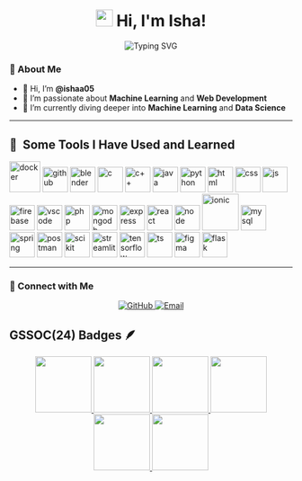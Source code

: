 <h1 align="center">
  <img src="https://media.giphy.com/media/hvRJCLFzcasrR4ia7z/giphy.gif" width="30px"> Hi, I'm Isha!
</h1>

<p align="center">
  <img src="https://readme-typing-svg.herokuapp.com?font=Fira+Code&size=22&pause=1000&color=F75289&center=true&vCenter=true&width=440&lines=Welcome+to+my+GitHub+Profile!;I'm+a+tech+enthusiast+%F0%9F%92%BB;Learning+every+day!+%F0%9F%93%96" alt="Typing SVG" />
</p>



### 🌟 About Me

- 👋 Hi, I’m **@ishaa05**
- 👀 I’m passionate about **Machine Learning** and **Web Development**
- 🌱 I’m currently diving deeper into **Machine Learning** and **Data Science**

---



<h2> 🚀 &nbsp;Some Tools I Have Used and Learned</h2>
<p align="left">
<img src="https://cdn.jsdelivr.net/gh/devicons/devicon@latest/icons/docker/docker-original.svg"  alt="docker" width="55" height="55" />
<img src="https://cdn.jsdelivr.net/gh/devicons/devicon@latest/icons/github/github-original.svg" alt="github" width="45" height="45" />
<img src="https://cdn.jsdelivr.net/gh/devicons/devicon@latest/icons/blender/blender-original.svg"  alt="blender" width="45" height="45" />
<img src="https://cdn.jsdelivr.net/gh/devicons/devicon@latest/icons/c/c-original.svg" alt="c" width="45" height="45" />
<img src="https://cdn.jsdelivr.net/gh/devicons/devicon@latest/icons/cplusplus/cplusplus-original.svg" alt="c++" width="45" height="45" />
<img src="https://cdn.jsdelivr.net/gh/devicons/devicon@latest/icons/java/java-original.svg" alt="java" width="45" height="45" />
<img src="https://cdn.jsdelivr.net/gh/devicons/devicon@latest/icons/python/python-original.svg" alt="python" width="45" height="45" />
<img src="https://cdn.jsdelivr.net/gh/devicons/devicon@latest/icons/html5/html5-original.svg" alt="html" width="45" height="45" />
<img src="https://cdn.jsdelivr.net/gh/devicons/devicon@latest/icons/css3/css3-original.svg"  alt="css" width="45" height="45" />
<img src="https://cdn.jsdelivr.net/gh/devicons/devicon@latest/icons/javascript/javascript-original.svg" alt="js" width="45" height="45" />
<img src="https://cdn.jsdelivr.net/gh/devicons/devicon@latest/icons/firebase/firebase-original.svg" alt="firebase" width="45" height="45" />
<img src="https://cdn.jsdelivr.net/gh/devicons/devicon/icons/vscode/vscode-original.svg" alt="vscode" width="45" height="45"/>
<img src="https://cdn.jsdelivr.net/gh/devicons/devicon/icons/php/php-original.svg" alt="php" width="45" height="45"/>
<img src="https://cdn.jsdelivr.net/gh/devicons/devicon@latest/icons/mongodb/mongodb-original-wordmark.svg" alt="mongodb" width="45" height="45" />
<img src="https://cdn.jsdelivr.net/gh/devicons/devicon@latest/icons/express/express-original-wordmark.svg" alt="express" width="45" height="45" />
  <img src="https://cdn.jsdelivr.net/gh/devicons/devicon@latest/icons/react/react-original.svg" alt="react" width="45" height="45" />
<img src="https://cdn.jsdelivr.net/gh/devicons/devicon@latest/icons/nodejs/nodejs-original-wordmark.svg" alt="node" width="45" height="45" />
<img src="https://cdn.jsdelivr.net/gh/devicons/devicon@latest/icons/ionic/ionic-original-wordmark.svg" alt="ionic" width="65" height="65" />
<img src="https://cdn.jsdelivr.net/gh/devicons/devicon@latest/icons/mysql/mysql-original.svg" alt="mysql" width="45" height="45"/>
<img src="https://cdn.jsdelivr.net/gh/devicons/devicon@latest/icons/spring/spring-original.svg" alt="spring" width="45" height="45" />
<img src="https://cdn.jsdelivr.net/gh/devicons/devicon@latest/icons/postman/postman-original.svg" alt="postman" width="45" height="45" />
<img src="https://cdn.jsdelivr.net/gh/devicons/devicon@latest/icons/scikitlearn/scikitlearn-original.svg" alt="scikit" width="45" height="45"/>
<img src="https://cdn.jsdelivr.net/gh/devicons/devicon@latest/icons/streamlit/streamlit-original.svg" alt="streamlit" width="45" height="45" />
<img src="https://cdn.jsdelivr.net/gh/devicons/devicon@latest/icons/tensorflow/tensorflow-original.svg" alt="tensorflow" width="45" height="45" />
<img src="https://cdn.jsdelivr.net/gh/devicons/devicon@latest/icons/typescript/typescript-original.svg" alt="ts" width="45" height="45" />
<img src="https://cdn.jsdelivr.net/gh/devicons/devicon@latest/icons/figma/figma-original.svg" alt="figma" width="45" height="45" />
<img src="https://cdn.jsdelivr.net/gh/devicons/devicon@latest/icons/flask/flask-original.svg" alt="flask" width="45" height="45" />

</p>

---
### 🚀 Connect with Me
<p align="center">
  <a href="https://github.com/ishaa05">
    <img src="https://img.shields.io/badge/GitHub-100000?style=for-the-badge&logo=github&logoColor=white" alt="GitHub">
  </a>
  <a href="mailto:isha.bamel22@gmail.com">
    <img src="https://img.shields.io/badge/Email-D14836?style=for-the-badge&logo=gmail&logoColor=white" alt="Email">
  </a>
</p>

<!---
ishaa05/ishaa05 is a ✨ special ✨ repository because its `README.md` (this file) appears on your GitHub profile.
You can click the Preview link to take a look at your changes.
--->
<h2>GSSOC(24) Badges 🪶</h2>
<div style='display:flex; align-items:center; gap: 10px;' align='center'><a href="https://gssoc.girlscript.tech/leaderboard">
<img src="https://raw.githubusercontent.com/GSSoC24/Postman-Challenge/main/docs/assets/Postman%20White.png" width="100px" height="100px" />
  <img src="https://raw.githubusercontent.com/GSSoC24/Postman-Challenge/main/docs/assets/1.png" width="100px" height="100px" />
  <img src="https://raw.githubusercontent.com/GSSoC24/Postman-Challenge/main/docs/assets/2.png" width="100px" height="100px" />
  <img src="https://raw.githubusercontent.com/GSSoC24/Postman-Challenge/main/docs/assets/3.png" width="100px" height="100px" />
  <img src="https://raw.githubusercontent.com/GSSoC24/Postman-Challenge/main/docs/assets/4.png" width="100px" height="100px" />
  <img src="https://raw.githubusercontent.com/GSSoC24/Postman-Challenge/main/docs/assets/5.png" width="100px" height="100px" />
 </a>
</div>
